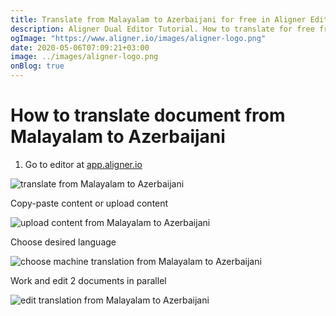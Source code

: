 ```yaml
---
title: Translate from Malayalam to Azerbaijani for free in Aligner Editor
description: Aligner Dual Editor Tutorial. How to translate for free from Malayalam to Azerbaijani. Aligner is multilingual document management platform. 
ogImage: "https://www.aligner.io/images/aligner-logo.png"
date: 2020-05-06T07:09:21+03:00
image: ../images/aligner-logo.png
onBlog: true
---
```


# How to translate document from Malayalam to Azerbaijani

1. Go to editor at [app.aligner.io](https://app.aligner.io "Aligner App web page")

![translate from Malayalam to Azerbaijani](../aligner-blank-editor.png "translate from Malayalam to Azerbaijani")

Copy-paste content or upload content

![upload content from Malayalam to Azerbaijani](../aligner-uploaded-document.png "upload content from Malayalam to Azerbaijani")

Choose desired language

![choose machine translation from Malayalam to Azerbaijani](../aligner-language-dropdown.png "choose machine translation from Malayalam to Azerbaijani")

Work and edit 2 documents in parallel

![edit translation from Malayalam to Azerbaijani](../aligner-double-sitded-editor.png "edit translation from Malayalam to Azerbaijani")

